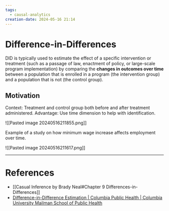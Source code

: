 ```yaml
---
tags:
  - causal-analytics
creation-date: 2024-05-16 21:14
---
```

# Difference-in-Differences

DID is typically used to estimate the effect of a specific intervention or treatment (such as a passage of law, enactment of policy, or large-scale program implementation) by comparing the **changes in outcomes over time** between a population that is enrolled in a program (the intervention group) and a population that is not (the control group).

## Motivation

Context: Treatment and control group both before and after treatment administered.
Advantage: Use time dimension to help with identification.

![[Pasted image 20240516211855.png]]

Example of a study on how minimum wage increase affects employment over time.

![[Pasted image 20240516211617.png]]






---
# References

- [[Casual Inference by Brady Neal#Chapter 9 Differences-in-Differences]]
- [Difference-in-Difference Estimation | Columbia Public Health | Columbia University Mailman School of Public Health](https://www.publichealth.columbia.edu/research/population-health-methods/difference-difference-estimation)